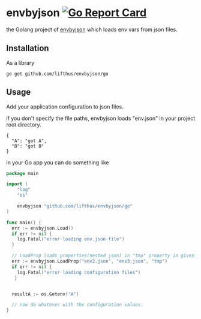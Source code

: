 # envbyjson [![Go Report Card](https://goreportcard.com/badge/github.com/lifthus/envbyjson/go)](https://goreportcard.com/report/github.com/lifthus/envbyjson/go)

the Golang project of [envbyjson](https://github.com/lifthus/envbyjson) which loads env vars from json files.

## Installation

As a library

```shell
go get github.com/lifthus/envbyjson/go
```

## Usage

Add your application configuration to json files.

if you don't specify the file paths, envbyjson loads "env.json" in your project root directory.

```shell
{
  "A": "got A",
  "B": "got B"
}
```

in your Go app you can do something like

```go
package main

import (
    "log"
    "os"

    envbyjson "github.com/lifthus/envbyjson/go"
)

func main() {
  err := envbyjson.Load()
  if err != nil {
    log.Fatal("error loading env.json file")
  }

  // LoadProp loads properties(nested json) in "tmp" property in given json files and sets them to the env vars.
  err := envbyjson.LoadProp("env2.json", "env3.json", "tmp")
  if err != nil {
    log.Fatal("error loading configuration files")
   }


  resultA := os.Getenv("A")

  // now do whatever with the configuration values.
}
```

